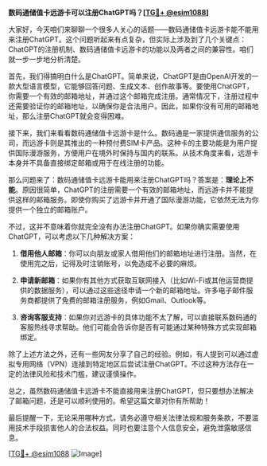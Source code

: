 **数码通储值卡远游卡可以注册ChatGPT吗？[[TG💪+ @esim1088](https://t.me/s/esim1088)]**

大家好，今天咱们来聊聊一个很多人关心的话题——数码通储值卡远游卡能不能用来注册ChatGPT。这个问题听起来有点复杂，但实际上涉及到了几个关键点：ChatGPT的注册机制、数码通储值卡远游卡的功能以及两者之间的兼容性。咱们就一步一步地分析清楚。

首先，我们得搞明白什么是ChatGPT。简单来说，ChatGPT是由OpenAI开发的一款大型语言模型，它能够回答问题、生成文本、创作故事等。要使用ChatGPT，你需要一个有效的邮箱地址，并通过这个邮箱完成注册。通常情况下，注册过程中还需要验证你的邮箱地址，以确保你是合法用户。因此，如果你没有可用的邮箱地址，那么注册ChatGPT就会变得困难。

接下来，我们来看看数码通储值卡远游卡是什么。数码通是一家提供通信服务的公司，而远游卡则是其推出的一种预付费SIM卡产品。这种卡的主要功能是为用户提供国际漫游服务，方便用户在境外时保持与国内的联系。从技术角度来看，远游卡本身并不具备直接绑定邮箱或用于在线注册的功能。

那么问题来了：数码通储值卡远游卡能用来注册ChatGPT吗？答案是：**理论上不能**。原因很简单，ChatGPT的注册需要一个有效的邮箱地址，而远游卡并不能提供这样的邮箱服务。即使你购买了远游卡并开通了国际漫游功能，它依然无法为你提供一个独立的邮箱账户。

不过，这并不意味着你就完全没有办法注册ChatGPT。如果你确实需要使用ChatGPT，可以考虑以下几种解决方案：

1. **借用他人邮箱**：你可以向朋友或家人借用他们的邮箱地址进行注册。当然，在使用完之后，记得及时注销账号，以免造成不必要的麻烦。
   
2. **申请新邮箱**：如果你有其他方式获取互联网接入（比如Wi-Fi或其他运营商提供的数据服务），可以通过这些途径申请一个新的邮箱地址。许多电子邮件服务商都提供了免费的邮箱注册服务，例如Gmail、Outlook等。

3. **咨询客服支持**：如果你对远游卡的具体功能不太了解，可以直接联系数码通的客服热线寻求帮助。他们可能会告诉你是否有可能通过某种特殊方式实现邮箱绑定。

除了上述方法之外，还有一些网友分享了自己的经验。例如，有人提到可以通过虚拟专用网络（VPN）连接到特定地区后尝试注册ChatGPT。不过这种方法存在一定的法律风险和技术门槛，建议谨慎操作。

总之，虽然数码通储值卡远游卡不能直接用来注册ChatGPT，但只要想办法解决了邮箱问题，还是可以顺利使用的。希望这篇文章对你有所帮助！

最后提醒一下，无论采用哪种方式，请务必遵守相关法律法规和服务条款，不要滥用技术手段损害他人的合法权益。同时也要注意个人信息安全，避免泄露敏感信息。

[[TG💪+ @esim1088](https://t.me/s/esim1088) ![Image](https://i.postimg.cc/4NQfJmqS/Snipaste-2025-05-13-00-14-12.png)]
